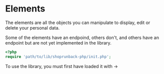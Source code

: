 # Elements

The elements are all the objects you can manipulate to display, edit or delete your personal data.

Some of the elements have an endpoind, others don't, and others have an endpoint but are not yet implemented in the library.

```php
<?php
require 'path/to/lib/shoprunback-php/init.php';
```

<aside class="notice">
To use the library, you must first have loaded it with ->
</aside>
